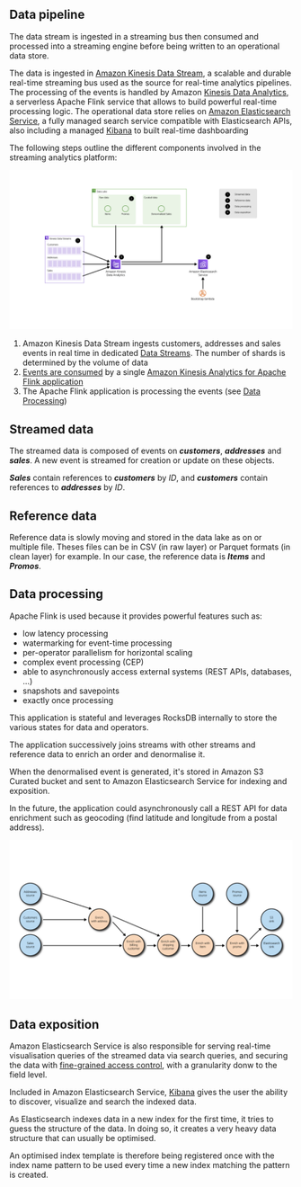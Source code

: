 ## Data pipeline

The data stream is ingested in a streaming bus then consumed and processed into a streaming engine before being written to an operational data store.

The data is ingested in [Amazon Kinesis Data Stream](https://aws.amazon.com/kinesis/data-streams/), a scalable and durable real-time streaming bus used as the source for real-time analytics pipelines.
The processing of the events is handled by Amazon [Kinesis Data Analytics](https://aws.amazon.com/kinesis/data-analytics/), a serverless Apache Flink service that allows to build powerful real-time processing logic.
The operational data store relies on [Amazon Elasticsearch Service](https://aws.amazon.com/elasticsearch-service/), a fully managed search service compatible with Elasticsearch APIs, also including a managed [Kibana](https://aws.amazon.com/elasticsearch-service/the-elk-stack/kibana/) to built real-time dashboarding

The following steps outline the different components involved in the streaming analytics platform:

![artboard_1](../../resources/streaming-architecture.png)

1. Amazon Kinesis Data Stream ingests customers, addresses and sales events in real time in dedicated [Data Streams](https://docs.aws.amazon.com/streams/latest/dev/amazon-kinesis-streams.html). The number of shards is determined by the volume of data
2. [Events are consumed](https://docs.aws.amazon.com/streams/latest/dev/kda-consumer.html) by a single [Amazon Kinesis Analytics for Apache Flink application](https://docs.aws.amazon.com/kinesisanalytics/latest/java/how-creating-apps.html) 
3. The Apache Flink application is processing the events (see [Data Processing](#data-processing))

## Streamed data

The streamed data is composed of events on ***customers***, ***addresses*** and ***sales***. A new event is streamed for creation or update on these objects.

***Sales*** contain references to ***customers*** by *ID*, and ***customers*** contain references to ***addresses*** by *ID*.


## Reference data

Reference data is slowly moving and stored in the data lake as on or multiple file. Theses files can be in CSV (in raw layer) or Parquet formats (in clean layer) for example. In our case, the reference data is ***Items*** and ***Promos***.


## Data processing

Apache Flink is used because it provides powerful features such as:

- low latency processing
- watermarking for event-time processing
- per-operator parallelism for horizontal scaling
- complex event processing (CEP)
- able to asynchronously access external systems (REST APIs, databases, ...)
- snapshots and savepoints
- exactly once processing

This application is stateful and leverages RocksDB internally to store the various states for data and operators.

The application successively joins streams with other streams and reference data to enrich an order and denormalise it.

When the denormalised event is generated, it's stored in Amazon S3 Curated bucket and sent to Amazon Elasticsearch Service for indexing and exposition.

In the future, the application could asynchronously call a REST API for data enrichment such as geocoding (find latitude and longitude from a postal address).


![artboard_2](../../resources/streaming-data-flow.png)

## Data exposition

Amazon Elasticsearch Service is also responsible for serving real-time visualisation queries of the streamed data via search queries, 
and securing the data with [fine-grained access control](https://docs.aws.amazon.com/elasticsearch-service/latest/developerguide/fgac.html), 
with a granularity donw to the field level.

Included in Amazon Elasticsearch Service, [Kibana](https://docs.aws.amazon.com/elasticsearch-service/latest/developerguide/es-kibana.html) gives the user the ability to discover, visualize and search the indexed data.

As Elasticsearch indexes data in a new index for the first time, it tries to guess the structure of the data. In doing so, it creates a very heavy data structure that can usually be optimised.

An optimised index template is therefore being registered once with the index name pattern to be used every time a new index matching the pattern is created.